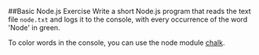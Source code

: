 ##Basic Node.js Exercise
Write a short Node.js program that reads the text file `node.txt` and logs it to the console, with every occurrence of the word 'Node' in green.

To color words in the console, you can use the node module [chalk](https://www.npmjs.com/package/chalk).
